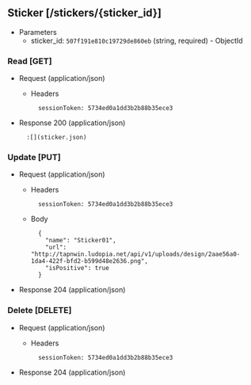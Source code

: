 ## Sticker [/stickers/{sticker_id}]

+ Parameters
    + sticker_id: `507f191e810c19729de860eb` (string, required) - ObjectId

### Read [GET]

+ Request (application/json)

    + Headers

            sessionToken: 5734ed0a1dd3b2b88b35ece3

+ Response 200 (application/json)

        :[](sticker.json)

### Update [PUT]

+ Request (application/json)

    + Headers

            sessionToken: 5734ed0a1dd3b2b88b35ece3

    + Body

            {
              "name": "Sticker01",
              "url": "http://tapnwin.ludopia.net/api/v1/uploads/design/2aae56a0-1da4-422f-bfd2-b599d48e2636.png",
              "isPositive": true
            }

+ Response 204 (application/json)

### Delete [DELETE]

+ Request (application/json)

    + Headers

            sessionToken: 5734ed0a1dd3b2b88b35ece3

+ Response 204 (application/json)

